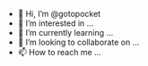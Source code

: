 - 👋 Hi, I’m @gotopocket
- 👀 I’m interested in ...
- 🌱 I’m currently learning ...
- 💞️ I’m looking to collaborate on ...
- 📫 How to reach me ...

<!---
gotopocket/gotopocket is a ✨ special ✨ repository because its `README.md` (this file) appears on your GitHub profile.
You can click the Preview link to take a look at your changes.
--->

